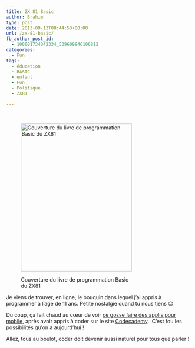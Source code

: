 ```yaml
---
title: ZX 81 Basic
author: Brahim
type: post
date: 2013-09-13T08:44:53+00:00
url: /zx-81-basic/
fb_author_post_id:
  - 100001734042334_539609846106812
categories:
  - Fun
tags:
  - éducation
  - BASIC
  - enfant
  - Fun
  - Politique
  - ZX81

---
```

&nbsp;<figure id="attachment_643" style="width: 301px" class="wp-caption alignleft">

<a title="Livre en ligne ZX81 Programmation Basic (en anglais)" href="http://www.worldofspectrum.org/ZX81BasicProgramming/" target="_blank"><img class="size-full wp-image-643" title="ZX81BASIC" src="http://brahim.hamdouni.com/wp-uploads/ZX81BASIC.jpg" alt="Couverture du livre de programmation Basic du ZX81" width="301" height="402" srcset="http://brahim.hamdouni.com/wp-uploads/ZX81BASIC.jpg 301w, http://brahim.hamdouni.com/wp-uploads/ZX81BASIC-224x300.jpg 224w" sizes="(max-width: 301px) 100vw, 301px" /></a><figcaption class="wp-caption-text">Couverture du livre de programmation Basic du ZX81</figcaption></figure> 

Je viens de trouver, en ligne, le bouquin dans lequel j&#8217;ai appris à programmer à l&#8217;age de 11 ans. Petite nostalgie quand tu nous tiens 😉

Du coup, ça fait chaud au cœur de voir [ce gosse faire des applis pour mobile][1], après avoir appris à coder sur le site [Codecademy][2].  C&#8217;est fou les possibilités qu&#8217;on a aujourd&#8217;hui !

<mode utopie=on>
  
Allez, tous au boulot, coder doit devenir aussi naturel pour tous que parler !
  
</mode>

 [1]: http://venturebeat.com/2013/08/14/this-12-year-old-kid-learned-to-code-on-codecademy-built-5-apps-and-is-speaking-at-sxsw/ "12 ans et 5 applications mobiles à son actif"
 [2]: http://www.codecademy.com/ "Codecademy : site d'apprentissage de la programmation"